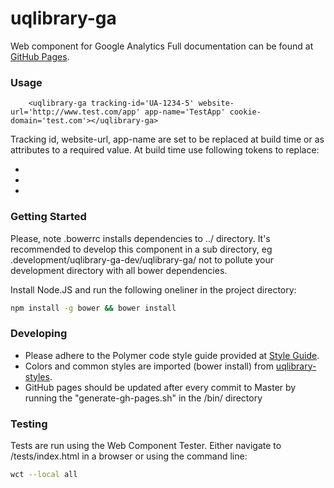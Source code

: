uqlibrary-ga
============
Web component for Google Analytics
Full documentation can be found at [GitHub Pages](http://uqlibrary.github.io/uqlibrary-ga).

### Usage

```
    <uqlibrary-ga tracking-id='UA-1234-5' website-url='http://www.test.com/app' app-name='TestApp' cookie-domain='test.com'></uqlibrary-ga>
```

Tracking id, website-url, app-name are set to be replaced at build time or as attributes to a required value.
At build time use following tokens to replace: 
- <GA-TRACKING-ID>
- <GA-WEBSITE-URL>
- <GA-COOKIE-DOMAIN>

### Getting Started
Please, note .bowerrc installs dependencies to ../ directory. It's recommended to develop this component in a sub directory, eg  .development/uqlibrary-ga-dev/uqlibrary-ga/ not to pollute your development directory with all bower dependencies.
 
Install Node.JS and run the following oneliner in the project directory:
```sh
npm install -g bower && bower install
```

### Developing
- Please adhere to the Polymer code style guide provided at [Style Guide](http://polymerelements.github.io/style-guide/). 
- Colors and common styles are imported (bower install) from [uqlibrary-styles](http://github.com/uqlibrary/uqlibrary-hours).
- GitHub pages should be updated after every commit to Master by running the "generate-gh-pages.sh" in the /bin/ directory

### Testing
Tests are run using the Web Component Tester. Either navigate to /tests/index.html in a browser or using the command line:
```sh
wct --local all
```